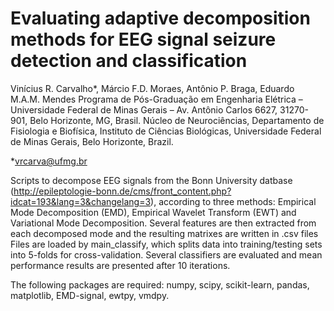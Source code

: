 # Evaluating adaptive decomposition methods for EEG signal seizure detection and classification
Vinícius R. Carvalho*,  Márcio F.D. Moraes, Antônio P. Braga, Eduardo M.A.M. Mendes
Programa de Pós-Graduação em Engenharia Elétrica – Universidade Federal de Minas Gerais – Av. Antônio Carlos 6627, 31270-901, Belo Horizonte, MG, Brasil.
Núcleo de Neurociências, Departamento de Fisiologia e Biofísica, Instituto de Ciências Biológicas, Universidade Federal de Minas Gerais, Belo Horizonte, Brazil.

*vrcarva@ufmg.br

Scripts to decompose EEG signals from the Bonn University datbase (http://epileptologie-bonn.de/cms/front_content.php?idcat=193&lang=3&changelang=3), according to three methods: Empirical Mode Decomposition (EMD),
Empirical Wavelet Transform (EWT) and Variational Mode Decomposition. 
Several features are then extracted from each decomposed mode and the resulting matrixes are written in .csv files
Files are loaded by main_classify, which splits data into training/testing sets into 5-folds for cross-validation. 
Several classifiers are evaluated and mean performance results are presented after 10 iterations.

The following packages are required: numpy, scipy, scikit-learn, pandas, matplotlib, EMD-signal, ewtpy, vmdpy.
